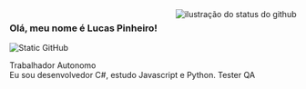 <img align='right' src="https://github-readme-stats.vercel.app/api?username=lucaspinheiroo&show_icons=true&title_color=783c00&text_color=af552e&icon_color=783c00&bg_color=f8efd4&cache_seconds=2300" alt="ilustração do status do github">

### Olá, meu nome é Lucas Pinheiro!

<img src="https://img.shields.io/static/v1?label=Overview&message=lucaspinheiroo&color=f8efd4&style=for-the-badge&logo=GitHub" alt="Static GitHub">

<p>Trabalhador Autonomo<br/> Eu sou desenvolvedor C#, estudo Javascript e Python. Tester QA</p>
